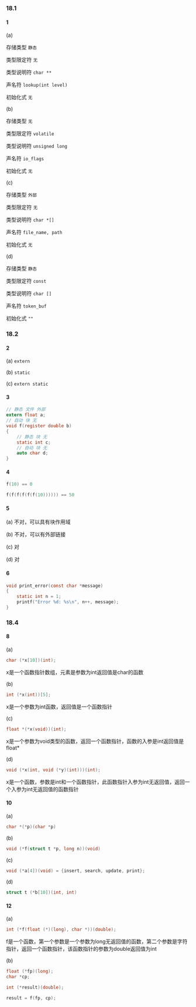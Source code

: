 ### 18.1

#### 1

(a) 

存储类型 `静态`

类型限定符 `无`

类型说明符 `char **`

声名符 `lookup(int level)`

初始化式 `无`

(b)

存储类型 `无`

类型限定符 `volatile`

类型说明符 `unsigned long`

声名符 `io_flags`

初始化式 `无`

(c)

存储类型 `外部`

类型限定符 `无`

类型说明符 `char *[]`

声名符 `file_name, path`

初始化式 `无`

(d)

存储类型 `静态`

类型限定符 `const`

类型说明符 `char []`

声名符 `token_buf`

初始化式 `""`

### 18.2

#### 2

(a) `extern`

(b) `static`

(c) `extern static`

#### 3

```c
// 静态 文件 外部
extern float a;
// 自动 块 无
void f(register double b)
{
    // 静态 块 无
    static int c;
    // 自动 块 无
    auto char d;
}
```

#### 4

```c
f(10) == 0

f(f(f(f(f(f(10)))))) == 50
```

#### 5

(a) 不对，可以具有块作用域

(b) 不对，可以有外部链接

(c) 对

(d) 对

#### 6

```c
void print_error(const char *message)
{
    static int n = 1;
    printf("Error %d: %s\n", n++, message);
}
```

### 18.4

#### 8

(a)

```c
char (*x[10])(int);
```

x是一个函数指针数组，元素是参数为int返回值是char的函数

(b)

```c
int (*x(int))[5];
```

x是一个参数为int函数，返回值是一个函数指针

(c)

```c
float *(*x(void))(int);
```

x是一个参数为void类型的函数，返回一个函数指针，函数的入参是int返回值是float*

(d)

```c
void (*x(int, void (*y)(int)))(int);
```

x是一个函数，参数是int和一个函数指针，此函数指针入参为int无返回值，返回一个入参为int无返回值的函数指针

#### 10

(a)

```c
char *(*p)(char *p)
```

(b)

```c
void (*f(struct t *p, long n))(void)
```

(c)

```c
void (*a[4])(void) = {insert, search, update, print};
```

(d)

```c
struct t (*b[10])(int, int)
```

#### 12

(a)

```c
int (*f(float (*)(long), char *))(double);
```

f是一个函数，第一个参数是一个参数为long无返回值的函数，第二个参数是字符指针，返回一个函数指针，该函数指针的参数为double返回值为int

(b)

```c
float (*fp)(long);
char *cp;

int (*result)(double);

result = f(fp, cp);
```